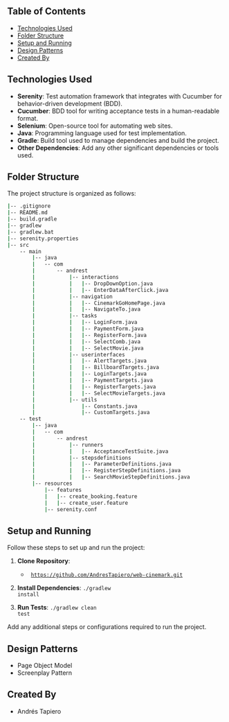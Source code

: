 ## Table of Contents

- [Technologies Used](#technologies-used)
- [Folder Structure](#folder-structure)
- [Setup and Running](#setup-and-running)
- [Design Patterns](#design-patterns)
- [Created By](#created-by)

## Technologies Used

- **Serenity**: Test automation framework that integrates with Cucumber for behavior-driven development (BDD).
- **Cucumber**: BDD tool for writing acceptance tests in a human-readable format.
- **Selenium**: Open-source tool for automating web sites.
- **Java**: Programming language used for test implementation.
- **Gradle**: Build tool used to manage dependencies and build the project.
- **Other Dependencies**: Add any other significant dependencies or tools used.

## Folder Structure

The project structure is organized as follows:

```bash
|-- .gitignore
|-- README.md
|-- build.gradle
|-- gradlew
|-- gradlew.bat
|-- serenity.properties
|-- src
    -- main
        |-- java
        |   -- com
        |       -- andrest
        |           |-- interactions
        |           |   |-- DropDownOption.java
        |           |   |-- EnterDataAfterClick.java
        |           |-- navigation
        |           |   |-- CinemarkGoHomePage.java
        |           |   |-- NavigateTo.java
        |           |-- tasks
        |           |   |-- LoginForm.java
        |           |   |-- PaymentForm.java
        |           |   |-- RegisterForm.java
        |           |   |-- SelectComb.java
        |           |   |-- SelectMovie.java
        |           |-- userinterfaces
        |           |   |-- AlertTargets.java
        |           |   |-- BillboardTargets.java
        |           |   |-- LoginTargets.java
        |           |   |-- PaymentTargets.java
        |           |   |-- RegisterTargets.java
        |           |   |-- SelectMovieTargets.java
        |           |-- utils
        |               |-- Constants.java
        |               |-- CustomTargets.java
    -- test
        |-- java
        |   -- com
        |       -- andrest
        |           |-- runners
        |           |   |-- AcceptanceTestSuite.java
        |           |-- stepsdefinitions
        |           |   |-- ParameterDefinitions.java
        |           |   |-- RegisterStepDefinitions.java
        |           |   |-- SearchMovieStepDefinitions.java
        |-- resources
            |-- features
            |   |-- create_booking.feature
            |   |-- create_user.feature
            |-- serenity.conf
```

## Setup and Running

Follow these steps to set up and run the project:

1. **Clone Repository**:
    - <code> https://github.com/AndresTapiero/web-cinemark.git</code>


2. **Install Dependencies**:
   <code>./gradlew install</code>


5. **Run Tests**:
   <code>./gradlew clean test</code>

Add any additional steps or configurations required to run the project.

## Design Patterns

- Page Object Model
- Screenplay Pattern

## Created By

- Andrés Tapiero
